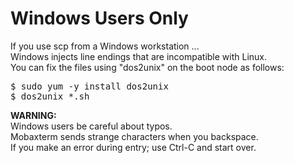 # Windows Users Only

If you use scp from a Windows workstation ...<br>
Windows injects line endings that are incompatible with Linux.<br>
You can fix the files using "dos2unix" on the boot node as follows:
<pre>
$ sudo yum -y install dos2unix
$ dos2unix *.sh
</pre>


**WARNING:**<br>
Windows users be careful about typos.<br>
Mobaxterm sends strange characters when you backspace.<br>
If you make an error during entry; use Ctrl-C and start over.